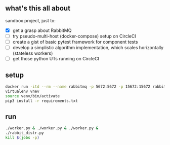 ## what's this all about
sandbox project, just to:
- [x] get a grasp about RabbitMQ
- [ ] try pseudo-multi-host (docker-compose) setup on CircleCI
- [ ] create a gist of basic pytest framework for component tests
- [ ] develop a simplistic algorithm implementation, which scales horizontally (stateless workers)
- [ ] get those python UTs running on CircleCI

## setup

```sh
docker run -itd --rm --name rabbitmq -p 5672:5672 -p 15672:15672 rabbitmq:3-management
virtualenv vnev
source venv/bin/activate
pip3 install -r requirements.txt
```

## run
```sh
./worker.py & ./worker.py & ./worker.py &
./rabbit_distr.py
kill $(jobs -p)
```